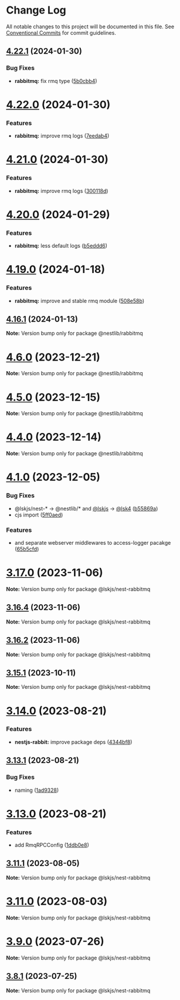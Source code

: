 # Change Log

All notable changes to this project will be documented in this file.
See [Conventional Commits](https://conventionalcommits.org) for commit guidelines.

## [4.22.1](https://github.com/lskjs/lskjs/compare/v4.22.0...v4.22.1) (2024-01-30)


### Bug Fixes

* **rabbitmq:** fix rmq type ([5b0cbb4](https://github.com/lskjs/lskjs/commit/5b0cbb4fe1fe5e32428d3d3807424f857dbf2823))





# [4.22.0](https://github.com/lskjs/lskjs/compare/v4.21.0...v4.22.0) (2024-01-30)


### Features

* **rabbitmq:** improve rmq logs ([7eedab4](https://github.com/lskjs/lskjs/commit/7eedab47dd6f85849ef69d19d05ca9ff5d1a9da2))





# [4.21.0](https://github.com/lskjs/lskjs/compare/v4.20.0...v4.21.0) (2024-01-30)


### Features

* **rabbitmq:** improve rmq logs ([300118d](https://github.com/lskjs/lskjs/commit/300118da28f64bb5fcc6c86cbf0d75486c3c94ec))





# [4.20.0](https://github.com/lskjs/lskjs/compare/v4.19.0...v4.20.0) (2024-01-29)


### Features

* **rabbitmq:** less default logs ([b5eddd6](https://github.com/lskjs/lskjs/commit/b5eddd6756d159d60cc50b19147a457da083eed6))





# [4.19.0](https://github.com/lskjs/lskjs/compare/v4.18.3...v4.19.0) (2024-01-18)


### Features

* **rabbitmq:** improve and stable rmq module ([508e58b](https://github.com/lskjs/lskjs/commit/508e58b73f0d1307cb1038227120c5481c4c9ebf))





## [4.16.1](https://github.com/lskjs/lskjs/compare/v4.16.0...v4.16.1) (2024-01-13)

**Note:** Version bump only for package @nestlib/rabbitmq





# [4.6.0](https://github.com/lskjs/lskjs/compare/v4.5.0...v4.6.0) (2023-12-21)

**Note:** Version bump only for package @nestlib/rabbitmq





# [4.5.0](https://github.com/lskjs/lskjs/compare/v4.4.1...v4.5.0) (2023-12-15)

**Note:** Version bump only for package @nestlib/rabbitmq





# [4.4.0](https://github.com/lskjs/lskjs/compare/v4.3.0...v4.4.0) (2023-12-14)

**Note:** Version bump only for package @nestlib/rabbitmq





# [4.1.0](https://github.com/lskjs/lskjs/compare/v3.19.0...v4.1.0) (2023-12-05)


### Bug Fixes

* @lskjs/nest-* -> @nestlib/* and [@lskjs](https://github.com/lskjs) -> [@lsk4](https://github.com/lsk4) ([b55869a](https://github.com/lskjs/lskjs/commit/b55869ae94f21c466efc3a6c1ce642ab552489ef))
* cjs import ([5ff0aed](https://github.com/lskjs/lskjs/commit/5ff0aed8e8a60ac4b89453489abd9c6943d0b275))


### Features

* and separate webserver middlewares to access-logger pacakge ([65b5cfd](https://github.com/lskjs/lskjs/commit/65b5cfdd2112d64d6c76277dcb0286e82aa2ca08))





# [3.17.0](https://github.com/lskjs/lskjs/compare/v3.16.3...v3.17.0) (2023-11-06)

**Note:** Version bump only for package @lskjs/nest-rabbitmq





## [3.16.4](https://github.com/lskjs/lskjs/compare/v3.16.3...v3.16.4) (2023-11-06)

**Note:** Version bump only for package @lskjs/nest-rabbitmq





## [3.16.2](https://github.com/lskjs/lskjs/compare/v3.16.1...v3.16.2) (2023-11-06)

**Note:** Version bump only for package @lskjs/nest-rabbitmq





## [3.15.1](https://github.com/lskjs/lskjs/compare/v3.15.0...v3.15.1) (2023-10-11)

**Note:** Version bump only for package @lskjs/nest-rabbitmq





# [3.14.0](https://github.com/lskjs/lskjs/compare/v3.13.1...v3.14.0) (2023-08-21)


### Features

* **nestjs-rabbit:** improve package deps ([4344bf8](https://github.com/lskjs/lskjs/commit/4344bf87d49e6c32ab0dfb2ca9bd3cf2f0ac9a7c))





## [3.13.1](https://github.com/lskjs/lskjs/compare/v3.13.0...v3.13.1) (2023-08-21)


### Bug Fixes

* naming ([1ad9328](https://github.com/lskjs/lskjs/commit/1ad9328dcc34f89d15b9893ed0454d440d8012f4))





# [3.13.0](https://github.com/lskjs/lskjs/compare/v3.12.0...v3.13.0) (2023-08-21)


### Features

* add RmqRPCConfig ([1ddb0e8](https://github.com/lskjs/lskjs/commit/1ddb0e8edfaab36f690fb71da1c5fabc41f13901))





## [3.11.1](https://github.com/lskjs/lskjs/compare/v3.11.0...v3.11.1) (2023-08-05)

**Note:** Version bump only for package @lskjs/nest-rabbitmq





# [3.11.0](https://github.com/lskjs/lskjs/compare/v3.10.0...v3.11.0) (2023-08-03)

**Note:** Version bump only for package @lskjs/nest-rabbitmq





# [3.9.0](https://github.com/lskjs/lskjs/compare/v3.8.1...v3.9.0) (2023-07-26)

**Note:** Version bump only for package @lskjs/nest-rabbitmq





## [3.8.1](https://github.com/lskjs/lskjs/compare/v3.8.0...v3.8.1) (2023-07-25)

**Note:** Version bump only for package @lskjs/nest-rabbitmq

